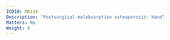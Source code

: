 ```yaml
---
ICD10: M8134
Description: "Postsurgical malabsorption osteoporosis: Hand"
Matters: No
Weight: 0
---
```


